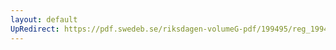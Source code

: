 ```yaml
---
layout: default
UpRedirect: https://pdf.swedeb.se/riksdagen-volumeG-pdf/199495/reg_199495_SoU/reg_199495_SoU_0008.pdf
---
```

